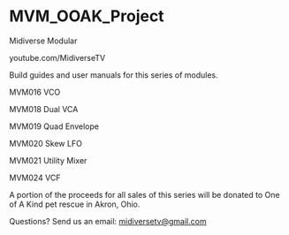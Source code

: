 # MVM_OOAK_Project

Midiverse Modular

youtube.com/MidiverseTV

Build guides and user manuals for this series of modules.


MVM016 VCO

MVM018 Dual VCA

MVM019 Quad Envelope

MVM020 Skew LFO

MVM021 Utility Mixer

MVM024 VCF


A portion of the proceeds for all sales of this series will be donated to One of A Kind pet rescue in Akron, Ohio.

Questions? Send us an email: midiversetv@gmail.com
